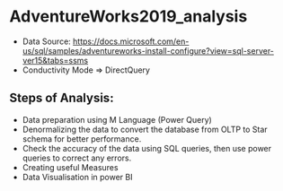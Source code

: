# AdventureWorks2019_analysis
- Data Source: 
https://docs.microsoft.com/en-us/sql/samples/adventureworks-install-configure?view=sql-server-ver15&tabs=ssms
- Conductivity Mode => DirectQuery

## Steps of Analysis:
- Data preparation using M Language (Power Query)
- Denormalizing the data to convert the database from OLTP to Star schema for better performance.
- Check the accuracy of the data using SQL queries, then use power queries to correct any errors.
- Creating useful Measures
- Data Visualisation in power BI
